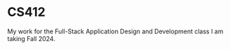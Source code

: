 # CS412

My work for the Full-Stack Application Design and Development class I am taking Fall 2024. 
